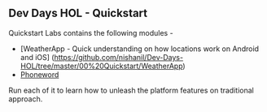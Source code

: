 ## Dev Days HOL - Quickstart

Quickstart Labs contains the following modules -
* [WeatherApp - Quick understanding on how locations work on Android and iOS] (https://github.com/nishanil/Dev-Days-HOL/tree/master/00%20Quickstart/WeatherApp)
* [Phoneword]()

Run each of it to learn how to unleash the platform features on traditional approach.
